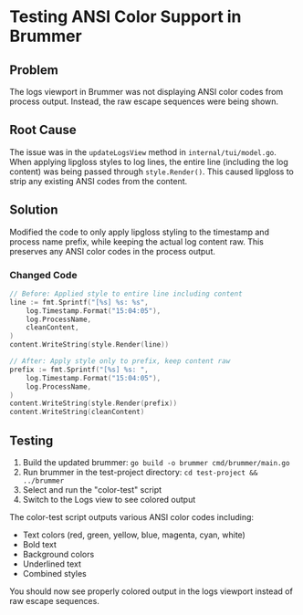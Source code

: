 # Testing ANSI Color Support in Brummer

## Problem
The logs viewport in Brummer was not displaying ANSI color codes from process output. Instead, the raw escape sequences were being shown.

## Root Cause
The issue was in the `updateLogsView` method in `internal/tui/model.go`. When applying lipgloss styles to log lines, the entire line (including the log content) was being passed through `style.Render()`. This caused lipgloss to strip any existing ANSI codes from the content.

## Solution
Modified the code to only apply lipgloss styling to the timestamp and process name prefix, while keeping the actual log content raw. This preserves any ANSI color codes in the process output.

### Changed Code
```go
// Before: Applied style to entire line including content
line := fmt.Sprintf("[%s] %s: %s", 
    log.Timestamp.Format("15:04:05"),
    log.ProcessName,
    cleanContent,
)
content.WriteString(style.Render(line))

// After: Apply style only to prefix, keep content raw
prefix := fmt.Sprintf("[%s] %s: ", 
    log.Timestamp.Format("15:04:05"),
    log.ProcessName,
)
content.WriteString(style.Render(prefix))
content.WriteString(cleanContent)
```

## Testing
1. Build the updated brummer: `go build -o brummer cmd/brummer/main.go`
2. Run brummer in the test-project directory: `cd test-project && ../brummer`
3. Select and run the "color-test" script
4. Switch to the Logs view to see colored output

The color-test script outputs various ANSI color codes including:
- Text colors (red, green, yellow, blue, magenta, cyan, white)
- Bold text
- Background colors
- Underlined text
- Combined styles

You should now see properly colored output in the logs viewport instead of raw escape sequences.
